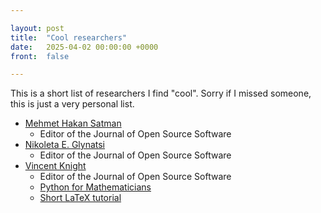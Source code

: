 ```yaml
---

layout: post
title:  "Cool researchers"
date:   2025-04-02 00:00:00 +0000
front:  false

---
```


This is a short list of researchers I find "cool".
Sorry if I missed someone, this is just a very personal list.

- [Mehmet Hakan Satman](https://avesis.istanbul.edu.tr/mhsatman)
	- Editor of the Journal of Open Source Software
- [Nikoleta E. Glynatsi](https://nikoleta-v3.github.io/)
	- Editor of the Journal of Open Source Software
- [Vincent Knight](https://vknight.org/)
	- Editor of the Journal of Open Source Software
	- [Python for Mathematicians](https://vknight.org/pfm/cover.html)
	- [Short LaTeX tutorial](https://vknight.org/tex/)
